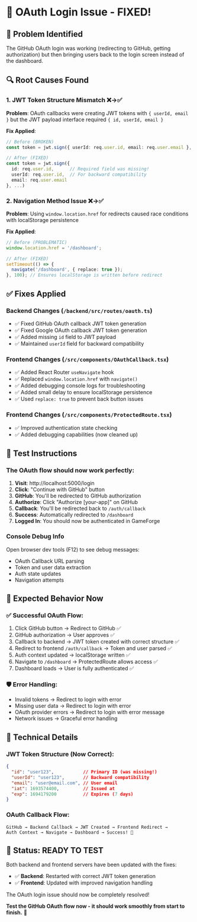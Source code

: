 # 🔧 OAuth Login Issue - FIXED!

## 🐛 Problem Identified

The GitHub OAuth login was working (redirecting to GitHub, getting authorization) but then bringing users back to the login screen instead of the dashboard.

## 🔍 Root Causes Found

### 1. **JWT Token Structure Mismatch** ❌→✅
**Problem**: OAuth callbacks were creating JWT tokens with `{ userId, email }` but the JWT payload interface required `{ id, userId, email }`

**Fix Applied**:
```typescript
// Before (BROKEN)
const token = jwt.sign({ userId: req.user.id, email: req.user.email }, ...)

// After (FIXED) 
const token = jwt.sign({ 
  id: req.user.id,      // Required field was missing!
  userId: req.user.id,  // For backward compatibility
  email: req.user.email 
}, ...)
```

### 2. **Navigation Method Issue** ❌→✅
**Problem**: Using `window.location.href` for redirects caused race conditions with localStorage persistence

**Fix Applied**:
```typescript
// Before (PROBLEMATIC)
window.location.href = '/dashboard';

// After (FIXED)
setTimeout(() => {
  navigate('/dashboard', { replace: true });
}, 100); // Ensures localStorage is written before redirect
```

## ✅ Fixes Applied

### Backend Changes (`/backend/src/routes/oauth.ts`)
- ✅ Fixed GitHub OAuth callback JWT token generation
- ✅ Fixed Google OAuth callback JWT token generation  
- ✅ Added missing `id` field to JWT payload
- ✅ Maintained `userId` field for backward compatibility

### Frontend Changes (`/src/components/OAuthCallback.tsx`)
- ✅ Added React Router `useNavigate` hook
- ✅ Replaced `window.location.href` with `navigate()`
- ✅ Added debugging console logs for troubleshooting
- ✅ Added small delay to ensure localStorage persistence
- ✅ Used `replace: true` to prevent back button issues

### Frontend Changes (`/src/components/ProtectedRoute.tsx`)
- ✅ Improved authentication state checking
- ✅ Added debugging capabilities (now cleaned up)

## 🧪 Test Instructions

### The OAuth flow should now work perfectly:

1. **Visit**: http://localhost:5000/login
2. **Click**: "Continue with GitHub" button  
3. **GitHub**: You'll be redirected to GitHub authorization
4. **Authorize**: Click "Authorize [your-app]" on GitHub
5. **Callback**: You'll be redirected back to `/auth/callback`
6. **Success**: Automatically redirected to `/dashboard`
7. **Logged In**: You should now be authenticated in GameForge

### Console Debug Info
Open browser dev tools (F12) to see debug messages:
- OAuth Callback URL parsing
- Token and user data extraction  
- Auth state updates
- Navigation attempts

## 🎯 Expected Behavior Now

### ✅ Successful OAuth Flow:
1. Click GitHub button → Redirect to GitHub ✅
2. GitHub authorization → User approves ✅  
3. Callback to backend → JWT token created with correct structure ✅
4. Redirect to frontend `/auth/callback` → Token and user parsed ✅
5. Auth context updated → localStorage written ✅
6. Navigate to `/dashboard` → ProtectedRoute allows access ✅
7. Dashboard loads → User is fully authenticated ✅

### 🛡️ Error Handling:
- Invalid tokens → Redirect to login with error
- Missing user data → Redirect to login with error
- OAuth provider errors → Redirect to login with error message
- Network issues → Graceful error handling

## 🔧 Technical Details

### JWT Token Structure (Now Correct):
```json
{
  "id": "user123",           // Primary ID (was missing!)
  "userId": "user123",       // Backward compatibility  
  "email": "user@email.com", // User email
  "iat": 1693574400,         // Issued at
  "exp": 1694179200          // Expires (7 days)
}
```

### OAuth Callback Flow:
```
GitHub → Backend Callback → JWT Created → Frontend Redirect → 
Auth Context → Navigate → Dashboard → Success! 🎉
```

## 🚀 Status: READY TO TEST

Both backend and frontend servers have been updated with the fixes:
- ✅ **Backend**: Restarted with correct JWT token generation
- ✅ **Frontend**: Updated with improved navigation handling

The OAuth login issue should now be completely resolved! 

**Test the GitHub OAuth flow now - it should work smoothly from start to finish.** 🎊
